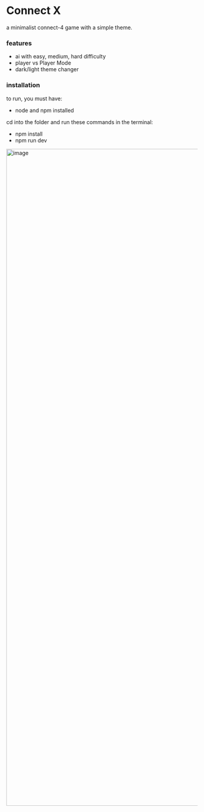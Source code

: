 # Connect X

a minimalist connect-4 game with a simple theme.

### features
- ai with easy, medium, hard difficulty
- player vs Player Mode
- dark/light theme changer

### installation

to run, you must have:
- node and npm installed

cd into the folder and run these commands in the terminal:
- npm install
- npm run dev

<img width="1728" alt="image" src="https://github.com/user-attachments/assets/d6813d60-f90c-473b-9d76-ca0077363ee6" />
